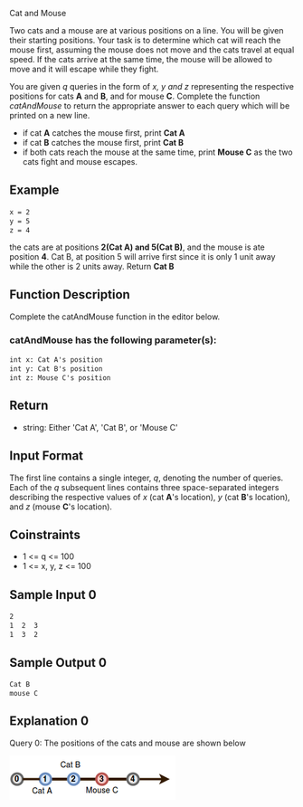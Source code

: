 <h align="center">Cat and Mouse</h>

Two cats and a mouse are at various positions on a line. You will be given their starting positions. Your task is to determine which cat will reach the mouse first, assuming the mouse does not move and the cats travel at equal speed. If the cats arrive at the same time, the mouse will be allowed to move and it will escape while they fight.

You are given *q* queries in the form of *x, y and z* representing the respective positions for cats **A** and **B**, and for mouse **C**. Complete the function  *catAndMouse*  to return the appropriate answer to each query which will be printed on a new line.

- if cat **A** catches the mouse first, print **Cat A**
- if cat **B** catches the mouse first, print **Cat B**
- if both cats reach the mouse at the same time, print **Mouse C** as the two cats fight and mouse escapes.

## Example

    x = 2
    y = 5
    z = 4


the cats are at positions **2(Cat A) and 5(Cat B)**, and the mouse is ate position **4**. Cat B, at position 5 will arrive first since it is only 1 unit away while the other is 2 units away. Return **Cat B**

## Function Description

Complete the catAndMouse function in the editor below.

### catAndMouse has the following parameter(s):

    int x: Cat A's position
    int y: Cat B's position
    int z: Mouse C's position


## Return

- string: Either 'Cat A', 'Cat B', or 'Mouse C'

## Input Format

The first line contains a single integer, *q*, denoting the number of queries.
Each of the *q* subsequent lines contains three space-separated integers describing the respective values of *x* (cat **A**'s location), *y* (cat **B**'s location), and *z* (mouse **C**'s location).

## Coinstraints

- 1 <= q <= 100
- 1 <= x, y, z <= 100

## Sample Input 0

    2
    1  2  3
    1  3  2


## Sample Output 0

    Cat B
    mouse C


## Explanation 0 

Query 0: The positions of the cats and mouse are shown below

<img src="rsc/img1.png" alt="Position Cats and Mouse, query: 0">


